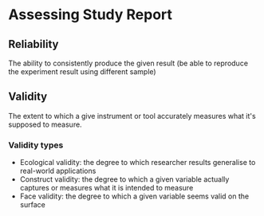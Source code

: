 # Assessing Study Report

## Reliability

The ability to consistently produce the given result (be able to reproduce the experiment result using different sample)

## Validity

The extent to which a give instrument or tool accurately measures what it's supposed to measure.

### Validity types

- Ecological validity: the degree to which researcher results generalise to real-world applications
- Construct validity: the degree to which a given variable actually captures or measures what it is intended to measure
- Face validity: the degree to which a given variable seems valid on the surface